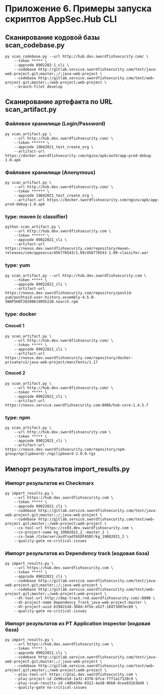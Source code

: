 # Приложение 6. Примеры запуска скриптов AppSec.Hub CLI

## Сканирование кодовой базы scan_codebase.py
    py scan_codebase.py --url http://hub.dev.swordfishsecurity.com/ \
        --token ***** \
        --appcode 0902202-1_cli \
        --codebase http://gitlab.service.swordfishsecurity.com/test/java-web-project.git;master;;/;java-web-project \
        --codebase http://gitlab.service.swordfishsecurity.com/test/web-project.git;master;;/web-project;web-project \
        --branch-filet develop

## Сканирование артефакта по URL scan_artifact.py

### Файловое хранилище (Login/Password)

    py scan_artifact.py \
        --url http://hub.dev.swordfishsecurity.com/ \
        --token ****** \
        --appcode 19042021_test_create_org \
        --artifact-url https://docker.swordfishsecurity.com/nginx/apk/auth/app-prod-debug-1.0.apk

### Файловое хранилище (Anonymous)

    py scan_artifact.py \
        --url http://hub.dev.swordfishsecurity.com/ \
        --token ****** \
        --appcode 19042021_test_create_org \
        --artifact-url https://docker.swordfishsecurity.com/nginx/apk/app-prod-debug-1.0.apk

### type: maven (с classifier)

    python scan_artifact.py \
        --url http://hub.dev.swordfishsecurity.com \
        --token ****** \
        --appcode 09022021_cli \
        --artifact-url https://nexus.dev.swordfishsecurity.com/repository/maven-releases/com/appsecco/456776543/1.09/456776543-1.09-classifer.war 

### type: yum

    py scan_artifact.py --url http://hub.dev.swordfishsecurity.com \
        --token ***** \
        --appcode 09022021_cli \
        --artifact-url https://nexus.dev.swordfishsecurity.com/repository/postid-yum/pochtaid-user-history.assembly-4.5.0-SNAPSHOT20200619055220.noarch.rpm

### type: docker

#### Cпособ 1

    py scan_artifact.py \
        --url http://hub.dev.swordfishsecurity.com/ \
        --token ***** \
        --appcode 09022021_cli \
        --artifact-url https://nexus.dev.swordfishsecurity.com/repository/docker-private/v2/java-web-project/manifests/1.17

#### Cпособ 2

    py scan_artifact.py \
        --url http://hub.dev.swordfishsecurity.com/ \
        --token ***** \
        --appcode 09022021_cli \
        --artifact-url https://nexus.service.swordfishsecurity.com:8086/hub-core:1.4.5.7

### type: npm

    py scan_artifact.py \
        --url http://hub.dev.swordfishsecurity.com \
        --token ***** \
        --appcode 09022021_cli \
        --artifact-url https://nexus.dev.swordfishsecurity.com/repository/npm-group/ngclipboard/-/ngclipboard-2.0.0.tgz

<!-- ## Сканирование артефакта, идентифицируемого в AppSec.Hub по параметрам (например, группа, artifact ID и версия для артефактов Maven)

### type: file-storage

    py scan_artifact.py --url http://hub.dev.swordfishsecurity.com \
        --token ***** \
        --appcode 09022021_cli \
        --artifact-type file_storage \
        --artifact-name file_storage_test2 \
        --repository-url https://nexus.dev.swordfishsecurity.com \
        --relative-url repository/maven-releases/com/appsecco/dvja/1.09/dvja-${artifactVersion}.war \
        --version 1.09 

### type: maven

    py scan_artifact.py --url http://hub.dev.swordfishsecurity.com \
        --token **** --appcode 09022021_cli \
        --artifact-name maven \
        --artifact-type maven \
        --repository-url https://nexus.dev.swordfishsecurity.com \
        --extension-type war --maven-group com.appsecco \
        --version 1.03 \
        --repository-name maven-releases \
        --maven-classifier classifier

### type: docker

    py scan_artifact.py \
        --url http://hub.dev.swordfishsecurity.com \
        --token ***** \
        --appcode 09022021_cli \
        --artifact-name hub-core \
        --artifact-type docker \
        --version 1.4.5.7 \
        --docker-registry https://nexus.service.swordfishsecurity.com \ 
        --docker-registry-port 8084 

### type: yum

    py scan_artifact.py --url http://hub.dev.swordfishsecurity.com \
        --token ***** \
        --appcode 09022021_cli \
        --artifact-url https://nexus.dev.swordfishsecurity.com/repository/...20200619055220.noarch.rpm

### type: yum. Placeholders: ${artifactVersion} и ${artifactBuild}

    py scan_artifact.py \
        --url http://hub.dev.swordfishsecurity.com/ \
        --token ***** \
        --appcode 09022021_cli \
        --artifact-type yum \
        --artifact-name yum26 \
        --repository-url https://nexus.dev.swordfishsecurity.com/ \
        --component-name pochtaid-user-history.assembly-4.5.0-SNAPSHOT20200619055220.noarch.rpm \
        --relative-url postid-yum/...assembly-${artifactVersion}-${artifactBuild}.noarch.rpm \
        --repository-name postid-yum \
        --version 4.5.0 \
        --build SNAPSHOT20200619055220

### type: raw

    py scan_artifact.py --url http://hub.dev.swordfishsecurity.com \
        --token ***** \
        --appcode 09022021_cli \
        --artifact-type raw \
        --artifact-name raw4 \
        --repository-url https://nexus.dev.swordfishsecurity.com/ \
        --component-name dvja/dvja-1.0.zip \
        --relative-url raw-hosted/dvja/dvja-${artifactVersion}.zip \
        --repository-name raw-hosted \
        --version 1.0

### type: npm

    py scan_artifact.py \
        --url http://hub.dev.swordfishsecurity.com \
        --token ***** \
        --appcode 09022021_cli \
        --artifact-url https://nexus.dev.swordfishsecurity.com/.../ngclipboard-2.0.0.tgz -->

## Импорт результатов import_results.py

### Импорт результатов из Checkmarx

    py import_results.py \
        --url https://hub.dev.swordfishsecurity.com \
        --token ***** \
        --appcode 09022021_cli \
        --codebase http://gitlab.service.swordfishsecurity.com/test/java-web-project.git;master;;/;java-web-project \
        --codebase http://gitlab.service.swordfishsecurity.com/test/web-project.git;master;;/web-project;web-project \
        --cx-tool-url https://cx93.dev.swordfishsecurity.com \
        --cx-project-name kg_19082021_2_-master_1 \
        --cx-team /CxServer/asdfsadfASDFASDF/kg_19082021_2 \
        --quality-gate no-critical-issues

<!-- ### Импорт результатов из Nexus IQ (артефакт)

    py import_results.py \
        --url https://hub.dev.swordfishsecurity.com \
        --token ***** \
        --appcode 09022021_cli \
        --artifact https://nexus.test.swordfishsecurity.com/java-web-project:1.1;web-project;
        --nxiq-tool-url https://nxiq.dev.swordfishsecurity.com \
        --nxiq-app 12072021_nxiq_java-web-projectdocker \
        --nxiq-org 12072021_nxiq \
        --nxiq-stage operate \
        --nxiq-report 5bbfc21a24864254a58c905d475a0ea4 \
        --quality-gate no-critical-issues -->

<!-- ### Импорт результатов из Nexus IQ (кодовая база)
    
    py import_results.py \
        --url https://hub.dev.swordfishsecurity.com \
        --token ***** \
        --appcode 09022021_cli \
        --codebase http://gitlab.service.swordfishsecurity.com/test/java-web-project.git;master;;/;java-web-project \
        --codebase http://gitlab.service.swordfishsecurity.com/test/web-project.git;master;;/web-project;web-project \
        --dp-tool-url https://nxiq.dev.swordfishsecurity.com \
        --nxiq-app 12072021_nxiq_2_java-web-project-master \
        --nxiq-org 12072021_nxiq_2 \
        --nxiq-stage operate \
        --nxiq-report 5bbfc21a24864254a58c905d475a0ea4 \
        --quality-gate no-critical-issues -->

### Импорт результатов из Dependency track (кодовая база)

    py import_results.py \
        --url https://hub.dev.swordfishsecurity.com \
        --token ***** \
        --appcode 09022021_cli \
        --codebase http://gitlab.service.swordfishsecurity.com/test/java-web-project.git;master;;/;java-web-project \
        --codebase http://gitlab.service.swordfishsecurity.com/test/web-project.git;master;;/web-project;web-project \
        --dt-tool-url http://dep-track.rnd.swordfishsecurity.com/:8080 \
        --dt-project-name Dependency_Track_java-web-project-master \
        --dt-project-uuid 619821d4-368d-4f5e-a52f-18d73d97ecb9 \
        --quality-gate no-critical-issues

### Импорт результатов из PT Application inspector (кодовая база)

    py import_results.py \
        --url https://hub.dev.swordfishsecurity.com \
        --token ***** \
        --appcode 09022021_cli \
        --codebase http://gitlab.service.swordfishsecurity.com/test/java-web-project.git;master;;/;java-web-project \
        --codebase http://gitlab.service.swordfishsecurity.com/test/web-project.git;master;;/web-project;web-project \
        --ptai-tool-url https://ptai.dev.swordfishsecurity.com \
        --ptai-project-id 2e96ce1d-1a32-4376-bfca-f7f1a17128c9 \
        --ptai-scan-results-id c40b439e-0312-4a38-9bb8-8cea931b3bd9 \
        --quality-gate no-critical-issues